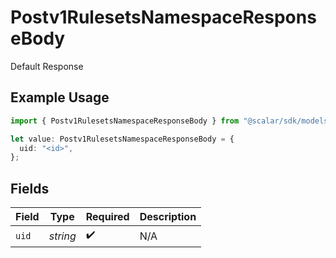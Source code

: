 # Postv1RulesetsNamespaceResponseBody

Default Response

## Example Usage

```typescript
import { Postv1RulesetsNamespaceResponseBody } from "@scalar/sdk/models/operations";

let value: Postv1RulesetsNamespaceResponseBody = {
  uid: "<id>",
};
```

## Fields

| Field              | Type               | Required           | Description        |
| ------------------ | ------------------ | ------------------ | ------------------ |
| `uid`              | *string*           | :heavy_check_mark: | N/A                |